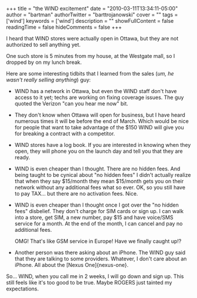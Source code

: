 +++
title = "the WIND excitement"
date = "2010-03-11T13:34:11-05:00"
author = "bartman"
authorTwitter = "barttrojanowski"
cover = ""
tags = ['wind']
keywords = ['wind']
description = ""
showFullContent = false
readingTime = false
hideComments = false
+++

I heard that WIND stores were actually open in Ottawa, but they are not authorized to sell anything yet.

One such store is 5 minutes from my house, at the Westgate mall, so I dropped by on my lunch break.

<!--more-->

Here are some interesting tidbits that I learned from the sales (*um, he wasn't really selling anything*) guy:

 - WIND has a network in Ottawa, but even the WIND staff don't have access to it yet; techs are working
   on fixing coverage issues.  The guy quoted the Verizon "can you hear me now" bit.

 - They don't know when Ottawa will open for business, but I have heard numerous times it will be before the
   end of March.  Which would be nice for people that want to take advantage of the $150 WIND will give you
   for breaking a contract with a competitor.

 - WIND stores have a log book.  If you are interested in knowing when they open, they will phone you
   on the launch day and tell you that they are ready.

 - WIND is even cheaper than I thought.  There are no hidden fees.  And being taught to be cynical about
   "no hidden fees" I didn't actually realize that when they say $15/month they mean $15/month gets you on
   their network without any additional fees what so ever.  OK, so you still have to pay TAX... but there
   are no activation fees.  Nice.

 - WIND is even cheaper than I thought once I got over the "no hidden fees" disbelief.  They don't charge
   for SIM cards or sign up.  I can walk into a store, get SIM, a new number, pay $15 and have voice/SMS
   service for a month.  At the end of the month, I can cancel and pay no additional fees.
   
   OMG!  That's like GSM service in Europe!  Have we finally caught up!?

 - Another person was there asking about an iPhone.  The WIND guy said that they are talking to some 
   providers.  Whatever, I don't care about an iPhone.  All about the [Nexus One]{nexus-one}.

So... WIND, when you call me in 2 weeks, I will go down and sign up.  This still feels like it's too
good to be true.  Maybe ROGERS just tainted my expectations.